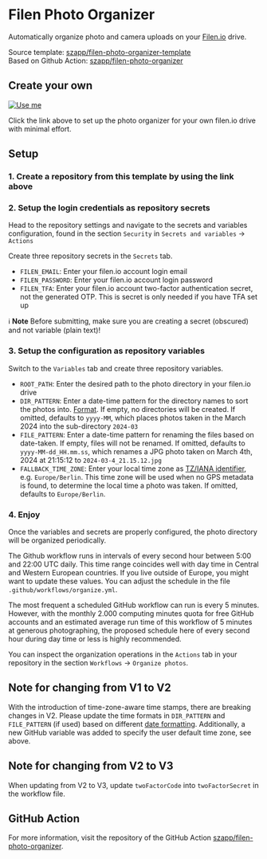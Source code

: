 # Filen Photo Organizer

Automatically organize photo and camera uploads on your [Filen.io](https://filen.io) drive.

Source template: [szapp/filen-photo-organizer-template](https://github.com/szapp/filen-photo-organizer-template)  
Based on Github Action: [szapp/filen-photo-organizer](https://github.com/szapp/filen-photo-organizer)

## Create your own

[![Use me](https://img.shields.io/badge/template-use%20me-green?style=for-the-badge&logo=github)](https://repo.new/?template_name=filen-photo-organizer-template&template_owner=szapp&name=filen-photo-organizer&description=Automatically%20organizes%20my%20filen.io%20photos)

Click the link above to set up the photo organizer for your own filen.io drive with minimal effort.

## Setup

### 1. Create a repository from this template by using the link above

### 2. Setup the login credentials as repository secrets

Head to the repository settings and navigate to the secrets and variables configuration, found in the section `Security` in `Secrets and variables` -> `Actions`

Create three repository secrets in the `Secrets` tab.

- `FILEN_EMAIL`: Enter your filen.io account login email
- `FILEN_PASSWORD`: Enter your filen.io account login password
- `FILEN_TFA`: Enter your filen.io account two-factor authentication secret, not the generated OTP. This is secret is only needed if you have TFA set up

ℹ️ **Note** Before submitting, make sure you are creating a secret (obscured) and not variable (plain text)!

### 3. Setup the configuration as repository variables

Switch to the `Variables` tab and create three repository variables.

- `ROOT_PATH`: Enter the desired path to the photo directory in your filen.io drive
- `DIR_PATTERN`: Enter a date-time pattern for the directory names to sort the photos into. [Format][date-format-link]. If empty, no directories will be created. If omitted, defaults to `yyyy-MM`, which places photos taken in the March 2024 into the sub-directory `2024-03`
- `FILE_PATTERN`: Enter a date-time pattern for renaming the files based on date-taken. If empty, files will not be renamed. If omitted, defaults to `yyyy-MM-dd_HH.mm.ss`, which renames a JPG photo taken on March 4th, 2024 at 21:15:12 to `2024-03-4_21.15.12.jpg`
- `FALLBACK_TIME_ZONE`: Enter your local time zone as [TZ/IANA identifier][timezones-link], e.g. `Europe/Berlin`. This time zone will be used when no GPS metadata is found, to determine the local time a photo was taken. If omitted, defaults to `Europe/Berlin`.

### 4. Enjoy

Once the variables and secrets are properly configured, the photo directory will be organized periodically.

The Github workflow runs in intervals of every second hour between 5:00 and 22:00 UTC daily. This time range coincides well with day time in Central and Western European countries. If you live outside of Europe, you might want to update these values. You can adjust the schedule in the file `.github/workflows/organize.yml`.

The most frequent a scheduled GitHub workflow can run is every 5 minutes. However, with the monthly 2.000 computing minutes quota for free GitHub accounts
and an estimated average run time of this workflow of 5 minutes at generous photographing, the proposed schedule here of every second hour during day time or less is highly recommended.

You can inspect the organization operations in the `Actions` tab in your repository in the section `Workflows` -> `Organize photos`.

## Note for changing from V1 to V2

With the introduction of time-zone-aware time stamps, there are breaking changes in V2. Please update the time formats in `DIR_PATTERN` and `FILE_PATTERN` (if used) based on different [date formatting][date-format-link]. Additionally, a new GitHub variable was added to specify the user default time zone, see above.

## Note for changing from V2 to V3

When updating from V2 to V3, update `twoFactorCode` into `twoFactorSecret` in the workflow file.

## GitHub Action

For more information, visit the repository of the GitHub Action [szapp/filen-photo-organizer](https://github.com/szapp/filen-photo-organizer).

[date-format-link]: https://moment.github.io/luxon/#/formatting?id=table-of-tokens
[timezones-link]: https://en.wikipedia.org/wiki/List_of_tz_database_time_zones
